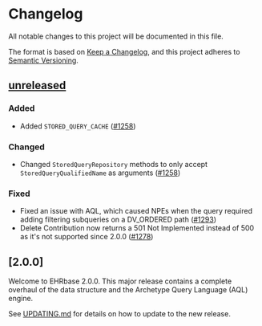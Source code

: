 # Changelog

All notable changes to this project will be documented in this file.

The format is based on [Keep a Changelog](https://keepachangelog.com/en/1.0.0/), and this project adheres
to [Semantic Versioning](https://semver.org/spec/v2.0.0.html).

## [unreleased]
 ### Added
* Added `STORED_QUERY_CACHE` ([#1258](https://github.com/ehrbase/ehrbase/pull/1258))
 ### Changed 
* Changed `StoredQueryRepository` methods to only accept `StoredQueryQualifiedName` as arguments ([#1258](https://github.com/ehrbase/ehrbase/pull/1258))
 ### Fixed 
* Fixed an issue with AQL, which caused NPEs when the query required adding filtering subqueries on a DV_ORDERED path ([#1293](https://github.com/ehrbase/ehrbase/pull/1293))
* Delete Contribution now returns a 501 Not Implemented instead of 500 as it's not supported since 2.0.0 ([#1278](https://github.com/ehrbase/ehrbase/pull/1278))

## [2.0.0]
  Welcome to EHRbase 2.0.0. This major release contains a complete overhaul of the data structure and 
  the Archetype Query Language (AQL) engine.
  
  See [UPDATING.md](./UPDATING.md) for details on how to update to the new release.

[unreleased]: https://github.com/ehrbase/ehrbase/compare/v2.0.0...HEAD
